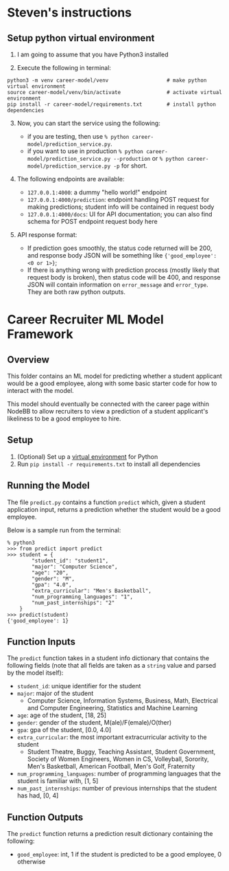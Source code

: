 # Steven's instructions 

## Setup python virtual environment 

1. I am going to assume that you have Python3 installed

2. Execute the following in terminal: 

```{bash}
python3 -m venv career-model/venv                   # make python virtual environment
source career-model/venv/bin/activate               # activate virtual environment 
pip install -r career-model/requirements.txt        # install python dependencies
```

3. Now, you can start the service using the following: 

    - if you are testing, then use `% python career-model/prediction_service.py`.
    - if you want to use in production `% python career-model/prediction_service.py --production` or `% python career-model/prediction_service.py -p` for short. 

4. The following endpoints are available: 

    - `127.0.0.1:4000`: a dummy "hello world!" endpoint 
    - `127.0.0.1:4000/prediction`: endpoint handling POST request for making predictions; student info will be contained in request body
    - `127.0.0.1:4000/docs`: UI for API documentation; you can also find schema for POST endpoint request body here 

5. API response format: 

    - If prediction goes smoothly, the status code returned will be 200, and response body JSON will be something like `{'good_employee': <0 or 1>}`; 
    - If there is anything wrong with prediction process (mostly likely that request body is broken), then status code will be 400, and response JSON will contain information on `error_message` and `error_type`. They are both raw python outputs. 


# Career Recruiter ML Model Framework

## Overview
This folder contains an ML model for predicting whether a student applicant would be a good employee, along with some basic starter code for how to interact with the model.

This model should eventually be connected with the career page within NodeBB to allow recruiters to view a prediction of a student applicant's likeliness to be a good employee to hire.

## Setup
1. (Optional) Set up a [virtual environment](https://docs.python.org/3/library/venv.html) for Python
2. Run `pip install -r requirements.txt` to install all dependencies

## Running the Model
The file `predict.py` contains a function `predict` which, given a student application input, returns a prediction whether the student would be a good employee. 

Below is a sample run from the terminal:
```
% python3
>>> from predict import predict
>>> student = {
        "student_id": "student1",
        "major": "Computer Science",
        "age": "20",
        "gender": "M",
        "gpa": "4.0",
        "extra_curricular": "Men's Basketball",
        "num_programming_languages": "1",
        "num_past_internships": "2"
    }
>>> predict(student)
{'good_employee': 1}
```

## Function Inputs
The `predict` function takes in a student info dictionary that contains the following fields (note that all fields are taken as a `string` value and parsed by the model itself):

- `student_id`: unique identifier for the student
- `major`: major of the student
    - Computer Science, Information Systems, Business, Math, Electrical and Computer Engineering, Statistics and Machine Learning
- `age`: age of the student, [18, 25]
- `gender`: gender of the student, M(ale)/F(emale)/O(ther)
- `gpa`: gpa of the student, [0.0, 4.0]
- `extra_curricular`: the most important extracurricular activity to the student
    -  Student Theatre, Buggy, Teaching Assistant, Student Government, Society of Women Engineers, Women in CS, Volleyball, Sorority, Men's Basketball, American Football, Men's Golf, Fraternity
- `num_programming_languages`: number of programming languages that the student is familiar with, [1, 5]
- `num_past_internships`: number of previous internships that the student has had, [0, 4]

## Function Outputs
The `predict` function returns a prediction result dictionary containing the following:

- `good_employee`: int, 1 if the student is predicted to be a good employee, 0 otherwise